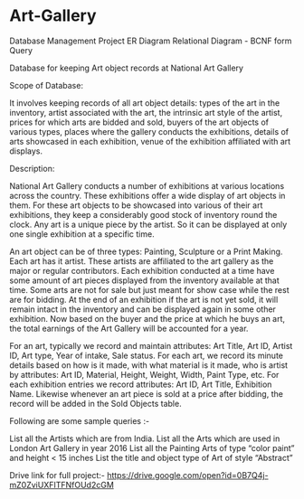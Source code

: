 # Art-Gallery
Database Management Project
ER Diagram
Relational Diagram - BCNF form
Query

Database for keeping Art object records at National Art Gallery


Scope of Database:

It involves keeping records of all art object details: types of the art in the inventory, artist associated with the art, the intrinsic art style of the artist, prices for which arts are bidded and sold, buyers of the art objects of various types, places where the gallery conducts the exhibitions, details of arts showcased in each exhibition, venue of the exhibition affiliated with art displays.

Description:

National Art Gallery conducts a number of exhibitions at various locations across the country. These exhibitions offer a wide display of art objects in them. For these art objects to be showcased into various of their art exhibitions, they keep a considerably good stock of inventory round the clock. Any art is a unique piece by the artist. So it can be displayed at only one single exhibition at a specific time.

An art object can be of three types: Painting, Sculpture or a Print Making. Each art has it artist. These artists are affiliated to the art gallery as the major or regular contributors. Each exhibition conducted at a time have some amount of art pieces displayed from the inventory available at that time. Some arts are not for sale but just meant for show case while the rest are for bidding. At the end of an exhibition if the art is not yet sold, it will remain intact in the inventory and can be displayed again in some other exhibition. Now based on the buyer and the price at which he buys an art, the total earnings of the Art Gallery will be accounted for a year.

For an art, typically we record and maintain attributes: Art Title, Art ID, Artist ID, Art type, Year of intake, Sale status. For each art, we record its minute details based on how is it made, with what material is it made, who is artist by attributes: Art ID, Material, Height, Weight, Width, Paint Type, etc. For each exhibition entries we record attributes: Art ID, Art Title, Exhibition Name. Likewise whenever an art piece is sold at a price after bidding, the record will be added in the Sold Objects table. 

Following are some sample queries :-

List all the Artists which are from India.
List all the Arts which are used in London Art Gallery in year 2016
List all the Painting Arts of type “color paint” and height < 15 inches
List the title and  object type of Art of style “Abstract”

Drive link for full project:-
https://drive.google.com/open?id=0B7Q4j-mZ0ZviUXFITFNfOUd2cGM


